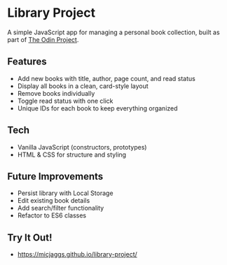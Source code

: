 # Library Project

A simple JavaScript app for managing a personal book collection, built as part of [The Odin Project](https://www.theodinproject.com/lessons/node-path-javascript-library).

## Features
- Add new books with title, author, page count, and read status  
- Display all books in a clean, card-style layout  
- Remove books individually  
- Toggle read status with one click  
- Unique IDs for each book to keep everything organized  

## Tech
- Vanilla JavaScript (constructors, prototypes)  
- HTML & CSS for structure and styling  

## Future Improvements
- Persist library with Local Storage  
- Edit existing book details  
- Add search/filter functionality  
- Refactor to ES6 classes  

## Try It Out!
- https://micjaggs.github.io/library-project/
